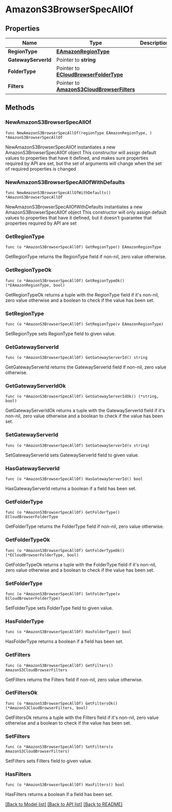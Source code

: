 # AmazonS3BrowserSpecAllOf

## Properties

Name | Type | Description | Notes
------------ | ------------- | ------------- | -------------
**RegionType** | [**EAmazonRegionType**](EAmazonRegionType.md) |  | 
**GatewayServerId** | Pointer to **string** |  | [optional] 
**FolderType** | Pointer to [**ECloudBrowserFolderType**](ECloudBrowserFolderType.md) |  | [optional] 
**Filters** | Pointer to [**AmazonS3CloudBrowserFilters**](AmazonS3CloudBrowserFilters.md) |  | [optional] 

## Methods

### NewAmazonS3BrowserSpecAllOf

`func NewAmazonS3BrowserSpecAllOf(regionType EAmazonRegionType, ) *AmazonS3BrowserSpecAllOf`

NewAmazonS3BrowserSpecAllOf instantiates a new AmazonS3BrowserSpecAllOf object
This constructor will assign default values to properties that have it defined,
and makes sure properties required by API are set, but the set of arguments
will change when the set of required properties is changed

### NewAmazonS3BrowserSpecAllOfWithDefaults

`func NewAmazonS3BrowserSpecAllOfWithDefaults() *AmazonS3BrowserSpecAllOf`

NewAmazonS3BrowserSpecAllOfWithDefaults instantiates a new AmazonS3BrowserSpecAllOf object
This constructor will only assign default values to properties that have it defined,
but it doesn't guarantee that properties required by API are set

### GetRegionType

`func (o *AmazonS3BrowserSpecAllOf) GetRegionType() EAmazonRegionType`

GetRegionType returns the RegionType field if non-nil, zero value otherwise.

### GetRegionTypeOk

`func (o *AmazonS3BrowserSpecAllOf) GetRegionTypeOk() (*EAmazonRegionType, bool)`

GetRegionTypeOk returns a tuple with the RegionType field if it's non-nil, zero value otherwise
and a boolean to check if the value has been set.

### SetRegionType

`func (o *AmazonS3BrowserSpecAllOf) SetRegionType(v EAmazonRegionType)`

SetRegionType sets RegionType field to given value.


### GetGatewayServerId

`func (o *AmazonS3BrowserSpecAllOf) GetGatewayServerId() string`

GetGatewayServerId returns the GatewayServerId field if non-nil, zero value otherwise.

### GetGatewayServerIdOk

`func (o *AmazonS3BrowserSpecAllOf) GetGatewayServerIdOk() (*string, bool)`

GetGatewayServerIdOk returns a tuple with the GatewayServerId field if it's non-nil, zero value otherwise
and a boolean to check if the value has been set.

### SetGatewayServerId

`func (o *AmazonS3BrowserSpecAllOf) SetGatewayServerId(v string)`

SetGatewayServerId sets GatewayServerId field to given value.

### HasGatewayServerId

`func (o *AmazonS3BrowserSpecAllOf) HasGatewayServerId() bool`

HasGatewayServerId returns a boolean if a field has been set.

### GetFolderType

`func (o *AmazonS3BrowserSpecAllOf) GetFolderType() ECloudBrowserFolderType`

GetFolderType returns the FolderType field if non-nil, zero value otherwise.

### GetFolderTypeOk

`func (o *AmazonS3BrowserSpecAllOf) GetFolderTypeOk() (*ECloudBrowserFolderType, bool)`

GetFolderTypeOk returns a tuple with the FolderType field if it's non-nil, zero value otherwise
and a boolean to check if the value has been set.

### SetFolderType

`func (o *AmazonS3BrowserSpecAllOf) SetFolderType(v ECloudBrowserFolderType)`

SetFolderType sets FolderType field to given value.

### HasFolderType

`func (o *AmazonS3BrowserSpecAllOf) HasFolderType() bool`

HasFolderType returns a boolean if a field has been set.

### GetFilters

`func (o *AmazonS3BrowserSpecAllOf) GetFilters() AmazonS3CloudBrowserFilters`

GetFilters returns the Filters field if non-nil, zero value otherwise.

### GetFiltersOk

`func (o *AmazonS3BrowserSpecAllOf) GetFiltersOk() (*AmazonS3CloudBrowserFilters, bool)`

GetFiltersOk returns a tuple with the Filters field if it's non-nil, zero value otherwise
and a boolean to check if the value has been set.

### SetFilters

`func (o *AmazonS3BrowserSpecAllOf) SetFilters(v AmazonS3CloudBrowserFilters)`

SetFilters sets Filters field to given value.

### HasFilters

`func (o *AmazonS3BrowserSpecAllOf) HasFilters() bool`

HasFilters returns a boolean if a field has been set.


[[Back to Model list]](../README.md#documentation-for-models) [[Back to API list]](../README.md#documentation-for-api-endpoints) [[Back to README]](../README.md)


